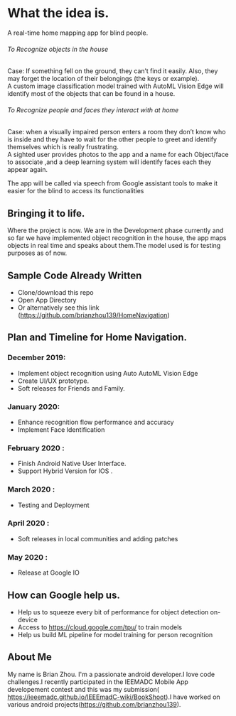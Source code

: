 # What the  idea is.

A real-time home mapping app for blind people.

###### To Recognize objects in the house<br>
Case: If something fell on the ground, they can’t find it easily. Also, they may forget the location of their belongings (the keys or example).<br>
A custom image classification model trained with AutoML Vision Edge will identify most of the objects that can be found in a house.

###### To Recognize people and faces they interact with at home<br>
Case: when a visually impaired person enters a room they don’t know who is inside
and they have to wait for the other people to greet and identify themselves which is really frustrating.<br>
A sighted user provides photos to the app and a name for each Object/face to associate ,and a deep learning system will identify faces each they appear again.

The app will be  called via speech from Google assistant  tools to make it easier  for the blind to access its functionalities

## Bringing it to life.
Where the project is now.
We are in the Development phase currently and so far we have implemented object recognition in the house, the app maps objects in real time and speaks about them.The model used is for testing purposes as of now.

## Sample Code Already Written 
* Clone/download this repo 
* Open App Directory
* Or alternatively see this link (https://github.com/brianzhou139/HomeNavigation)

## Plan and Timeline for Home Navigation.

### December 2019: 
* Implement  object recognition using Auto AutoML Vision Edge
* Create UI/UX prototype.
* Soft releases for Friends and Family.

### January 2020:
* Enhance recognition flow performance and accuracy
* Implement Face Identification 

### February 2020 :
* Finish Android Native User Interface.
* Support Hybrid Version for IOS .

### March 2020 :
* Testing and Deployment

### April 2020 :
* Soft releases in local communities and adding patches

### May 2020 :
* Release at Google IO 

## How can Google help us.
* Help us to squeeze every bit of performance for object detection on-device
* Access to https://cloud.google.com/tpu/ to train models
* Help us build ML pipeline for model training for person recognition

## About Me 
My name is Brian Zhou. I'm a passionate android developer.I love code challenges.I recently participated in the IEEMADC Mobile App developement contest and this was my submission( https://ieeemadc.github.io/IEEEmadC-wiki/BookShoot).I have worked on various android projects(https://github.com/brianzhou139). 


